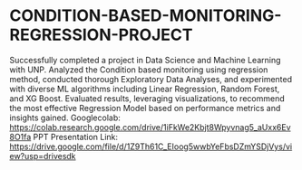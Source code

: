# CONDITION-BASED-MONITORING-REGRESSION-PROJECT
Successfully completed a project in Data Science and Machine Learning with UNP. Analyzed the Condition based monitoring using regression method, conducted thorough Exploratory Data Analyses, and experimented with diverse ML algorithms including Linear Regression, Random Forest, and XG Boost. Evaluated results, leveraging visualizations, to recommend the most effective Regression Model based on performance metrics and insights gained.
Googlecolab: https://colab.research.google.com/drive/1iFkWe2Kbjt8Wpyvnag5_aUxx6Ev8O1fa
PPT Presentation Link: https://drive.google.com/file/d/1Z9Th61C_EIoog5wwbYeFbsDZmYSDjVys/view?usp=drivesdk
